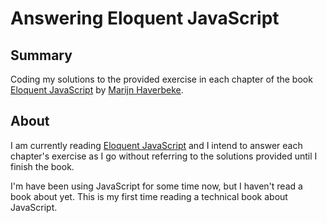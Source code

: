 # Answering Eloquent JavaScript

## Summary
Coding my solutions to the provided exercise in each chapter of the book [Eloquent JavaScript](http://eloquentjavascript.net/) by [Marijn Haverbeke](https://marijnhaverbeke.nl/).

## About
I am currently reading [Eloquent JavaScript](http://eloquentjavascript.net/) and I intend to answer each chapter's exercise as I go without referring to the solutions provided until I finish the book.

I'm have been using JavaScript for some time now, but I haven't read a book about yet. This is my first time reading a technical book about JavaScript.

